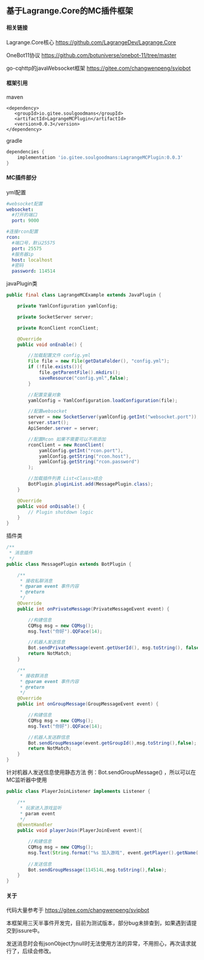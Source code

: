 ## 基于Lagrange.Core的MC插件框架



#### 相关链接

Lagrange.Core核心 https://github.com/LagrangeDev/Lagrange.Core

OneBot11协议 https://github.com/botuniverse/onebot-11/tree/master

go-cqhttp的javaWebsocket框架 https://gitee.com/changwenpeng/svipbot



#### 框架引用

maven

~~~maven
<dependency>
   <groupId>io.gitee.soulgoodmans</groupId>
   <artifactId>LagrangeMCPlugin</artifactId>
   <version>0.0.3</version>
</dependency>
~~~



gradle

~~~gradle
dependencies {
    implementation 'io.gitee.soulgoodmans:LagrangeMCPlugin:0.0.3'
}
~~~



#### MC插件部分

yml配置

~~~config.yml
#websocket配置
websocket:
  #打开的端口
  port: 9000

#连接rcon配置
rcon:
  #端口号，默认25575
  port: 25575
  #服务器ip
  host: localhost
  #密码
  password: 114514
~~~





javaPlugin类

~~~java
public final class LagrangeMCExample extends JavaPlugin {

    private YamlConfiguration yamlConfig;

    private SocketServer server;

    private RconClient rconClient;

    @Override
    public void onEnable() {

        //加载配置文件 config.yml
        File file = new File(getDataFolder(), "config.yml");
        if (!file.exists()){
            file.getParentFile().mkdirs();
            saveResource("config.yml",false);
        }

        //配置变量对象
        yamlConfig = YamlConfiguration.loadConfiguration(file);

        //配置websocket
        server = new SocketServer(yamlConfig.getInt("websocket.port"));
        server.start();
        ApiSender.server = server;

        //配置Rcon 如果不需要可以不用添加
        rconClient = new RconClient(
         	yamlConfig.getInt("rcon.port"),
            yamlConfig.getString("rcon.host"),
            yamlConfig.getString("rcon.password")
        );

        //加载插件列表 List<Class>结合
        BotPlugin.pluginList.add(MessagePlugin.class);
    }

    @Override
    public void onDisable() {
        // Plugin shutdown logic
    }
}
~~~



插件类

~~~java
/**
 * 消息插件
 */
public class MessagePlugin extends BotPlugin {

    /**
     * 接收私聊消息
     * @param event 事件内容
     * @return
     */
    @Override
    public int onPrivateMessage(PrivateMessageEvent event) {

        //构建信息
        CQMsg msg = new CQMsg();
        msg.Text("你好").QQFace(14);

        //机器人发送信息
        Bot.sendPrivateMessage(event.getUserId(), msg.toString(), false);
        return NotMatch;
    }

    /**
     * 接收群消息
     * @param event 事件内容
     * @return
     */
    @Override
    public int onGroupMessage(GroupMessageEvent event) {

        //构建信息
        CQMsg msg = new CQMsg();
        msg.Text("你好").QQFace(14);

        //机器人发送群信息
        Bot.sendGroupMessage(event.getGroupId(),msg.toString(),false);
        return NotMatch;
    }
}
~~~



针对机器人发送信息使用静态方法 例：Bot.sendGroupMessage() ，所以可以在MC监听器中使用

~~~java
public class PlayerJoinListener implements Listener {

    /**
     * 玩家进入游戏监听
     * param event
     */
    @EventHandler
    public void playerJoin(PlayerJoinEvent event){

        //构建信息
        CQMsg msg = new CQMsg();
        msg.Text(String.format("%s 加入游戏", event.getPlayer().getName()));
        
        //发送信息
        Bot.sendGroupMessage(114514L,msg.toString(),false);
    }
}
~~~



#### 关于

代码大量参考于 https://gitee.com/changwenpeng/svipbot

本框架用三天半事件开发完，目前为测试版本，部分bug未排查到，如果遇到请提交到issure中。

发送消息时会有jsonObject为null时无法使用方法的异常，不用担心，再次请求就行了，后续会修改。